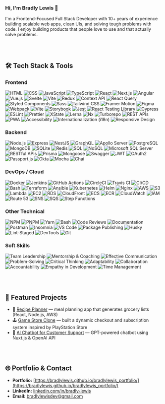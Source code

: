 ### Hi, I'm Bradly Lewis 👋
I'm a Frontend-Focused Full Stack Developer with 10+ years of experience building scalable web apps, clean UIs, and solving tough problems with code. I enjoy building products that people love to use and that actually solve problems.

<br>
<br>

## 🛠 Tech Stack & Tools

### **Frontend**

![HTML](https://img.shields.io/badge/-HTML5-black?style=flat-square&logo=html5)
![CSS](https://img.shields.io/badge/-CSS3-black?style=flat-square&logo=css3)
![JavaScript](https://img.shields.io/badge/-JavaScript-black?style=flat-square&logo=javascript)
![TypeScript](https://img.shields.io/badge/-TypeScript-black?style=flat-square&logo=typescript)
![React](https://img.shields.io/badge/-React-black?style=flat-square&logo=react)
![Next.js](https://img.shields.io/badge/-Next.js-black?style=flat-square&logo=next.js)
![Angular](https://img.shields.io/badge/-Angular-black?style=flat-square&logo=angular)
![Vue.js](https://img.shields.io/badge/-Vue.js-black?style=flat-square&logo=vue.js)
![Svelte](https://img.shields.io/badge/-Svelte-black?style=flat-square&logo=svelte)
![Vite](https://img.shields.io/badge/-Vite-black?style=flat-square&logo=vite)
![Redux](https://img.shields.io/badge/-Redux-black?style=flat-square&logo=redux)
![Context API](https://img.shields.io/badge/-Context%20API-black?style=flat-square&logo=react)
![React Query](https://img.shields.io/badge/-React%20Query-black?style=flat-square&logo=react-query)
![Styled Components](https://img.shields.io/badge/-Styled%20Components-black?style=flat-square&logo=styled-components)
![Sass](https://img.shields.io/badge/-Sass-black?style=flat-square&logo=sass)
![Tailwind CSS](https://img.shields.io/badge/-TailwindCSS-black?style=flat-square&logo=tailwind-css)
![Framer Motion](https://img.shields.io/badge/-Framer%20Motion-black?style=flat-square&logo=framer)
![Figma](https://img.shields.io/badge/-Figma-black?style=flat-square&logo=figma)
![Webpack](https://img.shields.io/badge/-Webpack-black?style=flat-square&logo=webpack)
![Vite](https://img.shields.io/badge/-Vite-black?style=flat-square&logo=vite)
![Storybook](https://img.shields.io/badge/-Storybook-black?style=flat-square&logo=storybook)
![Jest](https://img.shields.io/badge/-Jest-black?style=flat-square&logo=jest)
![React Testing Library](https://img.shields.io/badge/-React%20Testing%20Library-black?style=flat-square&logo=testing-library)
![Cypress](https://img.shields.io/badge/-Cypress-black?style=flat-square&logo=cypress)
![ESLint](https://img.shields.io/badge/-ESLint-black?style=flat-square&logo=eslint)
![Prettier](https://img.shields.io/badge/-Prettier-black?style=flat-square&logo=prettier)
![XState](https://img.shields.io/badge/-XState-black?style=flat-square&logo=xstate)
![Lerna](https://img.shields.io/badge/-Lerna-black?style=flat-square&logo=lerna)
![Nx](https://img.shields.io/badge/-Nx-black?style=flat-square&logo=nx)
![Turborepo](https://img.shields.io/badge/-Turborepo-black?style=flat-square&logo=turborepo)
![REST APIs](https://img.shields.io/badge/-REST%20APIs-black?style=flat-square&logo=postman)
![PWA](https://img.shields.io/badge/-PWA-black?style=flat-square&logo=pwa)
![Accessibility](https://img.shields.io/badge/-Accessibility-black?style=flat-square&logo=accessibility)
![Internationalization (i18n)](https://img.shields.io/badge/-i18n-black?style=flat-square&logo=i18next)
![Responsive Design](https://img.shields.io/badge/-Responsive%20Design-black?style=flat-square&logo=responsive)

### **Backend**

![Node.js](https://img.shields.io/badge/-Node.js-black?style=flat-square&logo=node.js)
![Express](https://img.shields.io/badge/-Express-black?style=flat-square&logo=express)
![NestJS](https://img.shields.io/badge/-NestJS-black?style=flat-square&logo=nestjs)
![GraphQL](https://img.shields.io/badge/-GraphQL-black?style=flat-square&logo=graphql)
![Apollo Server](https://img.shields.io/badge/-Apollo%20Server-black?style=flat-square&logo=apollo-graphql)
![PostgreSQL](https://img.shields.io/badge/-PostgreSQL-black?style=flat-square&logo=postgresql)
![MongoDB](https://img.shields.io/badge/-MongoDB-black?style=flat-square&logo=mongodb)
![SQLite](https://img.shields.io/badge/-SQLite-black?style=flat-square&logo=sqlite)
![Redis](https://img.shields.io/badge/-Redis-black?style=flat-square&logo=redis)
![SQL](https://img.shields.io/badge/-SQL-black?style=flat-square&logo=mysql)
![NoSQL](https://img.shields.io/badge/-NoSQL-black?style=flat-square&logo=mongodb)
![Microsoft SQL Server](https://img.shields.io/badge/-MS%20SQL-black?style=flat-square&logo=microsoft-sql-server)
![RESTful APIs](https://img.shields.io/badge/-REST%20APIs-black?style=flat-square&logo=postman)
![Prisma](https://img.shields.io/badge/-Prisma-black?style=flat-square&logo=prisma)
![Mongoose](https://img.shields.io/badge/-Mongoose-black?style=flat-square&logo=mongodb)
![Swagger](https://img.shields.io/badge/-Swagger%20%2F%20OpenAPI-black?style=flat-square&logo=swagger)
![JWT](https://img.shields.io/badge/-JWT-black?style=flat-square&logo=json-web-tokens)
![OAuth2](https://img.shields.io/badge/-OAuth2-black?style=flat-square&logo=oauth)
![Passport.js](https://img.shields.io/badge/-Passport.js-black?style=flat-square&logo=passport)
![Okta](https://img.shields.io/badge/-Okta-black?style=flat-square&logo=okta)
![Mocha](https://img.shields.io/badge/-Mocha-black?style=flat-square&logo=mocha)
![Chai](https://img.shields.io/badge/-Chai-black?style=flat-square&logo=chai)


### **DevOps / Cloud**
![Docker](https://img.shields.io/badge/-Docker-black?style=flat-square&logo=docker)
![Jenkins](https://img.shields.io/badge/-Jenkins-black?style=flat-square&logo=jenkins)
![GitHub Actions](https://img.shields.io/badge/-GitHub%20Actions-black?style=flat-square&logo=githubactions)
![CircleCI](https://img.shields.io/badge/-CircleCI-black?style=flat-square&logo=circleci)
![Travis CI](https://img.shields.io/badge/-TravisCI-black?style=flat-square&logo=travis)
![CI/CD](https://img.shields.io/badge/-CI/CD%20Pipelines-black?style=flat-square&logo=git)
![Bash](https://img.shields.io/badge/-Bash-black?style=flat-square&logo=gnubash)
![Terraform](https://img.shields.io/badge/-Terraform-black?style=flat-square&logo=terraform)
![Ansible](https://img.shields.io/badge/-Ansible-black?style=flat-square&logo=ansible)
![Kubernetes](https://img.shields.io/badge/-Kubernetes-black?style=flat-square&logo=kubernetes)
![Helm](https://img.shields.io/badge/-Helm-black?style=flat-square&logo=helm)
![Nginx](https://img.shields.io/badge/-Nginx-black?style=flat-square&logo=nginx)
![AWS](https://img.shields.io/badge/-AWS-black?style=flat-square&logo=amazonaws)
![S3](https://img.shields.io/badge/-S3-black?style=flat-square&logo=amazon-s3)
![Lambda](https://img.shields.io/badge/-Lambda-black?style=flat-square&logo=aws-lambda)
![EC2](https://img.shields.io/badge/-EC2-black?style=flat-square&logo=amazon-ec2)
![RDS](https://img.shields.io/badge/-RDS-black?style=flat-square&logo=amazon-rds)
![CloudFront](https://img.shields.io/badge/-CloudFront-black?style=flat-square&logo=amazon-cloudfront)
![ECS](https://img.shields.io/badge/-ECS-black?style=flat-square&logo=amazon-ecs)
![ECR](https://img.shields.io/badge/-ECR-black?style=flat-square&logo=amazon-ecr)
![CloudWatch](https://img.shields.io/badge/-CloudWatch-black?style=flat-square&logo=amazoncloudwatch)
![IAM](https://img.shields.io/badge/-IAM-black?style=flat-square&logo=amazonaws)
![Route 53](https://img.shields.io/badge/-Route%2053-black?style=flat-square&logo=amazon-route53)
![SNS](https://img.shields.io/badge/-SNS-black?style=flat-square&logo=amazonaws)
![SQS](https://img.shields.io/badge/-SQS-black?style=flat-square&logo=amazonaws)
![Step Functions](https://img.shields.io/badge/-Step%20Functions-black?style=flat-square&logo=aws-step-functions)


### **Other Technical**
![NPM](https://img.shields.io/badge/-NPM-black?style=flat-square&logo=npm)
![PNPM](https://img.shields.io/badge/-PNPM-black?style=flat-square&logo=pnpm)
![Yarn](https://img.shields.io/badge/-Yarn-black?style=flat-square&logo=yarn)
![Bash](https://img.shields.io/badge/-Shell%20Scripting-black?style=flat-square&logo=gnubash)
![Code Reviews](https://img.shields.io/badge/-Code%20Reviews-black?style=flat-square&logo=git)
![Documentation](https://img.shields.io/badge/-Documentation-black?style=flat-square&logo=markdown)
![Postman](https://img.shields.io/badge/-Postman-black?style=flat-square&logo=postman)
![Insomnia](https://img.shields.io/badge/-Insomnia-black?style=flat-square&logo=insomnia)
![VS Code](https://img.shields.io/badge/-VSCode-black?style=flat-square&logo=visual-studio-code)
![Package Publishing](https://img.shields.io/badge/-Package%20Publishing-black?style=flat-square&logo=npm)
![Husky](https://img.shields.io/badge/-Husky-black?style=flat-square&logo=git)
![Lint-Staged](https://img.shields.io/badge/-Lint--Staged-black?style=flat-square&logo=prettier)
![DevTools](https://img.shields.io/badge/-DevTools%20Proficiency-black?style=flat-square&logo=googlechrome)
![Git](https://img.shields.io/badge/-Git-black?style=flat-square&logo=git)

### **Soft Skills**

![Team Leadership](https://img.shields.io/badge/-Team%20Leadership-black)
![Mentorship & Coaching](https://img.shields.io/badge/-Mentorship%20&%20Coaching-black)
![Effective Communication](https://img.shields.io/badge/-Effective%20Communication-black)
![Problem-Solving](https://img.shields.io/badge/-Problem--Solving-black)
![Critical Thinking](https://img.shields.io/badge/-Critical%20Thinking-black)
![Adaptability](https://img.shields.io/badge/-Adaptability-black)
![Collaboration](https://img.shields.io/badge/-Collaboration-black)
![Accountability](https://img.shields.io/badge/-Accountability-black)
![Empathy in Development](https://img.shields.io/badge/-Empathy%20in%20Development-black)
![Time Management](https://img.shields.io/badge/-Time%20Management-black)

<br>
<br>

## 📂 Featured Projects

- 🎨 [Recipe Planner](https://your-recipe-app-link.com) — meal planning app that generates grocery lists (React, Node.js, AWS)
- 🕹️ [Game Store Clone](https://github.com/your-username/game-store-clone) — built a dynamic checkout and subscription system inspired by PlayStation Store
- 🤖 [AI Chatbot for Customer Support](https://github.com/your-username/ai-chatbot) — GPT-powered chatbot using Nuxt.js & OpenAI API

<br>
<br>

## 🌐 Portfolio & Contact

- **Portfolio:** [https://bradlylewis.github.io/bradlylewis_portfolio/](https://bradlylewis.github.io/bradlylewis_portfolio/)
- **LinkedIn:** [linkedin.com/in/bradly-lewis](https://linkedin.com/in/bradly-lewis)
- **Email:** bradlylewisdev@gmail.com
